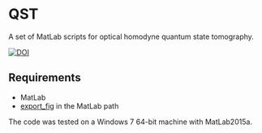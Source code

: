 # QST
A set of MatLab scripts for optical homodyne quantum state tomography.

[![DOI](https://zenodo.org/badge/58628877.svg)](https://zenodo.org/badge/latestdoi/58628877)

## Requirements
* MatLab
* [export_fig](https://github.com/altmany/export_fig) in the MatLab path

The code was tested on a Windows 7 64-bit machine with MatLab2015a.

